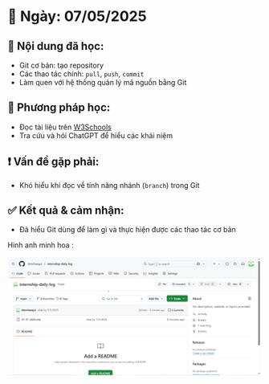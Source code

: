 # 📅 Ngày: 07/05/2025

## 📘 Nội dung đã học:
- Git cơ bản: tạo repository
- Các thao tác chính: `pull`, `push`, `commit`
- Làm quen với hệ thống quản lý mã nguồn bằng Git

## 📖 Phương pháp học:
- Đọc tài liệu trên [W3Schools](https://www.w3schools.com/)
- Tra cứu và hỏi ChatGPT để hiểu các khái niệm

## ❗ Vấn đề gặp phải:
- Khó hiểu khi đọc về tính năng nhánh (`branch`) trong Git

## ✅ Kết quả & cảm nhận:
- Đã hiểu Git dùng để làm gì và thực hiện được các thao tác cơ bản

Hinh anh minh hoa : 

![Hinh anh](images/anhminhhoa.png)
